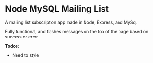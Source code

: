 # Node MySQL Mailing List
A mailing list subscription app made in Node, Express, and MySql.

Fully functional, and flashes messages on the top of the page based on success or error.

__Todos:__
* Need to style